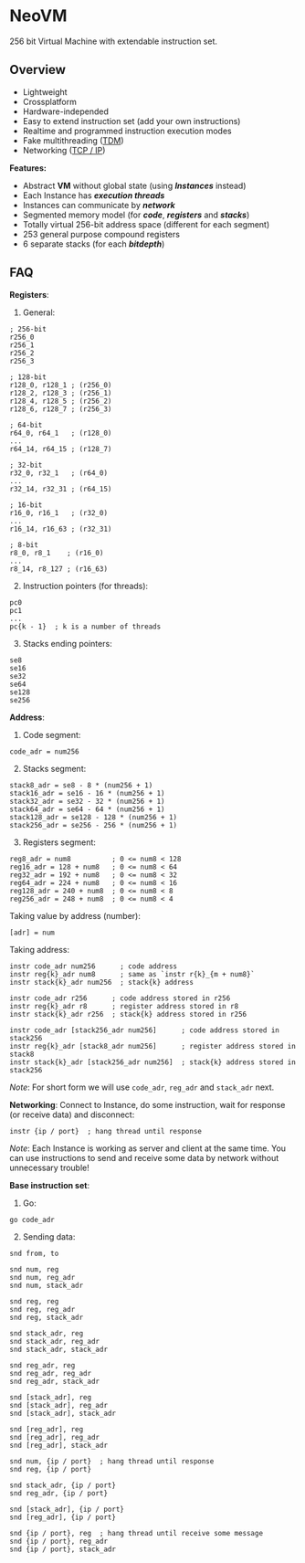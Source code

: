 # NeoVM

256 bit Virtual Machine with extendable instruction set.

## Overview
- Lightweight
- Crossplatform
- Hardware-independed
- Easy to extend instruction set (add your own instructions)
- Realtime and programmed instruction execution modes
- Fake multithreading ([TDM](https://en.wikipedia.org/wiki/Time-division_multiplexing))
- Networking ([TCP / IP](https://ru.wikipedia.org/wiki/TCP/IP))


**Features:**
- Abstract **VM** without global state (using ***Instances*** instead)
- Each Instance has ***execution threads***
- Instances can communicate by ***network***
- Segmented memory model (for ***code***, ***registers*** and ***stacks***)
- Totally virtual 256-bit address space (different for each segment)
- 253 general purpose compound registers
- 6 separate stacks (for each ***bitdepth***)

## FAQ
**Registers**:
1. General:
```
; 256-bit
r256_0
r256_1
r256_2
r256_3
```
```
; 128-bit
r128_0, r128_1 ; (r256_0)
r128_2, r128_3 ; (r256_1)
r128_4, r128_5 ; (r256_2)
r128_6, r128_7 ; (r256_3)
```
```
; 64-bit
r64_0, r64_1   ; (r128_0)
...
r64_14, r64_15 ; (r128_7)
```
```
; 32-bit
r32_0, r32_1   ; (r64_0)
...
r32_14, r32_31 ; (r64_15)
```
```
; 16-bit
r16_0, r16_1   ; (r32_0)
...
r16_14, r16_63 ; (r32_31)
```
```
; 8-bit
r8_0, r8_1    ; (r16_0)
...
r8_14, r8_127 ; (r16_63)
```
2. Instruction pointers (for threads):
```
pc0
pc1
...
pc{k - 1}  ; k is a number of threads
```
3. Stacks ending pointers:
```
se8
se16
se32
se64
se128
se256
```

**Address**:
1. Code segment:
```
code_adr = num256
```
2. Stacks segment:
```
stack8_adr = se8 - 8 * (num256 + 1)
stack16_adr = se16 - 16 * (num256 + 1)
stack32_adr = se32 - 32 * (num256 + 1)
stack64_adr = se64 - 64 * (num256 + 1)
stack128_adr = se128 - 128 * (num256 + 1)
stack256_adr = se256 - 256 * (num256 + 1)
```
3. Registers segment:
```
reg8_adr = num8          ; 0 <= num8 < 128
reg16_adr = 128 + num8   ; 0 <= num8 < 64
reg32_adr = 192 + num8   ; 0 <= num8 < 32
reg64_adr = 224 + num8   ; 0 <= num8 < 16
reg128_adr = 240 + num8  ; 0 <= num8 < 8
reg256_adr = 248 + num8  ; 0 <= num8 < 4
```

Taking value by address (number):
```
[adr] = num
```

Taking address:
```
instr code_adr num256      ; code address
instr reg{k}_adr num8      ; same as `instr r{k}_{m + num8}`
instr stack{k}_adr num256  ; stack{k} address
```

```
instr code_adr r256      ; code address stored in r256
instr reg{k}_adr r8      ; register address stored in r8
instr stack{k}_adr r256  ; stack{k} address stored in r256
```
```
instr code_adr [stack256_adr num256]      ; code address stored in stack256
instr reg{k}_adr [stack8_adr num256]      ; register address stored in stack8
instr stack{k}_adr [stack256_adr num256]  ; stack{k} address stored in stack256
```

*Note*: For short form we will use `code_adr`, `reg_adr` and `stack_adr` next.

**Networking**:
Connect to Instance, do some instruction, wait for response (or receive data) and disconnect:
```
instr {ip / port}  ; hang thread until response
```

*Note*: Each Instance is working as server and client at the same time. You can use instructions to send and receive some data by network without unnecessary trouble!

**Base instruction set**:

1. Go:
```
go code_adr
```

2. Sending data:
```
snd from, to
```
```
snd num, reg
snd num, reg_adr
snd num, stack_adr

snd reg, reg
snd reg, reg_adr
snd reg, stack_adr

snd stack_adr, reg
snd stack_adr, reg_adr
snd stack_adr, stack_adr

snd reg_adr, reg
snd reg_adr, reg_adr
snd reg_adr, stack_adr

snd [stack_adr], reg
snd [stack_adr], reg_adr
snd [stack_adr], stack_adr

snd [reg_adr], reg
snd [reg_adr], reg_adr
snd [reg_adr], stack_adr
```

```
snd num, {ip / port}  ; hang thread until response
snd reg, {ip / port}

snd stack_adr, {ip / port}
snd reg_adr, {ip / port}

snd [stack_adr], {ip / port}
snd [reg_adr], {ip / port}
```
```
snd {ip / port}, reg  ; hang thread until receive some message
snd {ip / port}, reg_adr
snd {ip / port}, stack_adr
```